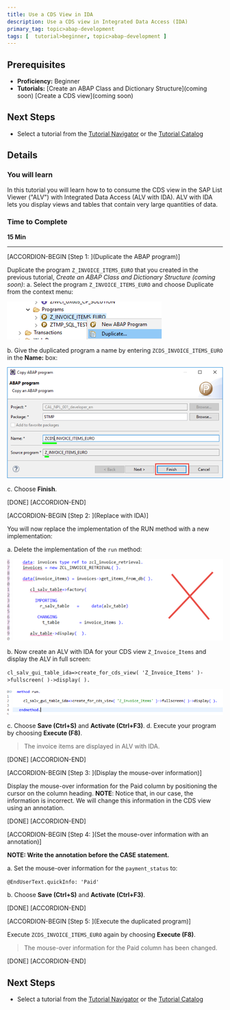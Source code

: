 ```yaml
---
title: Use a CDS View in IDA
description: Use a CDS view in Integrated Data Access (IDA)
primary_tag: topic>abap-development
tags: [  tutorial>beginner, topic>abap-development ]
---
```


## Prerequisites  
 - **Proficiency:** Beginner
 - **Tutorials:**
[Create an ABAP Class and Dictionary Structure](coming soon)
[Create a CDS view](coming soon)

## Next Steps
 - Select a tutorial from the [Tutorial Navigator](http://www.sap.com/developer/tutorial-navigator.html) or the [Tutorial Catalog](http://www.sap.com/developer/tutorials.html)

## Details
### You will learn  
In this tutorial you will learn how to to consume the CDS view in the SAP List Viewer ("ALV") with Integrated Data Access (ALV with IDA). ALV with IDA lets you display views and tables that contain very large quantities of data.

### Time to Complete
**15 Min**

---

[ACCORDION-BEGIN [Step 1: ](Duplicate the ABAP program)]

Duplicate the program `Z_INVOICE_ITEMS_EURO` that you created in the previous tutorial, *Create an ABAP Class and Dictionary Structure (coming soon)*:
a.	Select the program `Z_INVOICE_ITEMS_EURO` and choose Duplicate from the context menu:

![Image depicting step1-duplicate-program](step1-duplicate-program.png)

b.	Give the duplicated program a name by entering `ZCDS_INVOICE_ITEMS_EURO` in the **Name:** box:

![Image depicting step1b-name-duplicate](step1b-name-duplicate.png)

c.	Choose **Finish**.

[DONE]
[ACCORDION-END]

[ACCORDION-BEGIN [Step 2: ](Replace with IDA)]

You will now replace the implementation of the RUN method with a new implementation:

a.	Delete the implementation of the `run` method:

![Image depicting step2-delete-run](step2-delete-run.png)

b.  Now create an ALV with IDA for your CDS view `Z_Invoice_Items` and display the ALV in full screen:

`cl_salv_gui_table_ida=>create_for_cds_view( 'Z_Invoice_Items' )->fullscreen( )->display( ).`

![Image depicting step2a-add-ida](step2a-add-ida.png)

c.	Choose **Save (Ctrl+S)**  and **Activate (Ctrl+F3)**.
d.	Execute your program by choosing **Execute (F8)**.

> The invoice items are displayed in ALV with IDA.


[DONE]
[ACCORDION-END]


[ACCORDION-BEGIN [Step 3: ](Display the mouse-over information)]

Display the mouse-over information for the Paid column by positioning the cursor on the column heading.
**NOTE**: Notice that, in our case, the information is incorrect.
We will change this information in the CDS view using an annotation.

[DONE]
[ACCORDION-END]

[ACCORDION-BEGIN [Step 4: ](Set the mouse-over information with an annotation)]

**NOTE: Write the annotation before the CASE statement.**

a. Set the mouse-over information for the `payment_status` to:

 `@EndUserText.quickInfo: 'Paid' `

 b. Choose **Save (Ctrl+S)**  and **Activate (Ctrl+F3)**.

[DONE]
[ACCORDION-END]

[ACCORDION-BEGIN [Step 5: ](Execute the duplicated program)]

Execute `ZCDS_INVOICE_ITEMS_EURO` again by choosing **Execute (F8)**.

> The mouse-over information for the Paid column has been changed.

[DONE]
[ACCORDION-END]

## Next Steps

- Select a tutorial from the [Tutorial Navigator](http://www.sap.com/developer/tutorial-navigator.html) or the [Tutorial Catalog](http://www.sap.com/developer/tutorials.html)
